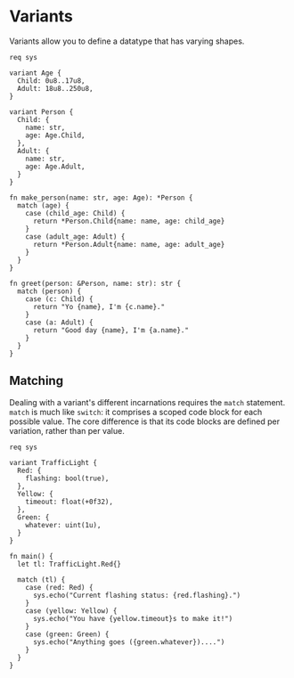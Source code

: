# Variants

Variants allow you to define a datatype that has varying shapes.

```sylva
req sys

variant Age {
  Child: 0u8..17u8,
  Adult: 18u8..250u8,
}

variant Person {
  Child: {
    name: str,
    age: Age.Child,
  },
  Adult: {
    name: str,
    age: Age.Adult,
  }
}

fn make_person(name: str, age: Age): *Person {
  match (age) {
    case (child_age: Child) {
      return *Person.Child{name: name, age: child_age}
    }
    case (adult_age: Adult) {
      return *Person.Adult{name: name, age: adult_age}
    }
  }
}

fn greet(person: &Person, name: str): str {
  match (person) {
    case (c: Child) {
      return "Yo {name}, I'm {c.name}."
    }
    case (a: Adult) {
      return "Good day {name}, I'm {a.name}."
    }
  }
}
```

## Matching

Dealing with a variant's different incarnations requires the `match` statement.
`match` is much like `switch`: it comprises a scoped code block for each
possible value. The core difference is that its code blocks are defined per
variation, rather than per value.

```sylva
req sys

variant TrafficLight {
  Red: {
    flashing: bool(true),
  },
  Yellow: {
    timeout: float(+0f32),
  },
  Green: {
    whatever: uint(1u),
  }
}

fn main() {
  let tl: TrafficLight.Red{}

  match (tl) {
    case (red: Red) {
      sys.echo("Current flashing status: {red.flashing}.")
    }
    case (yellow: Yellow) {
      sys.echo("You have {yellow.timeout}s to make it!")
    }
    case (green: Green) {
      sys.echo("Anything goes ({green.whatever})....")
    }
  }
}
```
